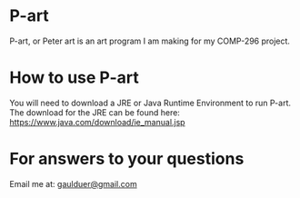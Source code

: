 # P-art
P-art, or Peter art is an art program I am making for my COMP-296 project.

# How to use P-art
You will need to download a JRE or Java Runtime Environment to run P-art. The download for the JRE can be found here:
https://www.java.com/download/ie_manual.jsp

# For answers to your questions
Email me at: gaulduer@gmail.com
